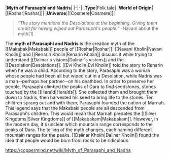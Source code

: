 |**Myth of Parasaphi and Nadris**|
|-|-|
|**Type**|Folk tale|
|**World of Origin**|[[Roshar\|Roshar]]|
|**Universe**|[[Cosmere\|Cosmere]]|

>“*The story mentions the Desolations at the beginning. Giving them credit for having wiped out Parasaphi's people.*”
\-Navani about the myth[1]

The **myth of Parasaphi and Nadris** is the creation myth of the [[Makabak\|Makabaki]] people of [[Roshar\|Roshar]]. [[Navani Kholin\|Navani Kholin]] and [[Renarin Kholin\|Renarin Kholin]] discuss it while trying to understand [[Dalinar's visions\|Dalinar's visions]] and the [[Desolation\|Desolations]]. [[Evi Kholin\|Evi Kholin]] told the story to Renarin when he was a child.
According to the story, Parasaphi was a woman whose people had been all but wiped out in a Desolation, while Nadris was a man--perhaps her partner--on his deathbed. In order to preserve her people, Parasaphi climbed the peaks of Dara to find seedstones, stones touched by the [[Herald\|Heralds]]. She collected them and brought them down to Nadris, then harvested his seed to bring life to the stones. Ten children sprang out and with them, Parasaphi founded the nation of Marnah.
This legend says that the Makabaki people are all descended from Parasaphi's children. This would mean that Marnah predates the [[Silver Kingdoms\|Silver Kingdoms]] of [[Makabakam\|Makabakam]]. However, in the modern day, it's unclear which mountain range corresponds to the peaks of Dara. The telling of the myth changes, each naming different mountain ranges for the peaks.
[[Dalinar Kholin\|Dalinar Kholin]] found the idea that people would be born from rocks to be ridiculous.



https://coppermind.net/wiki/Myth_of_Parasaphi_and_Nadris